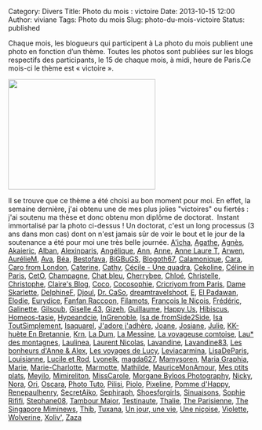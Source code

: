 Category: Divers
Title: Photo du mois : victoire
Date: 2013-10-15 12:00
Author: viviane
Tags: Photo du mois
Slug: photo-du-mois-victoire
Status: published

Chaque mois, les blogueurs qui participent à La photo du mois publient une photo en fonction d’un thème. Toutes les photos sont publiées sur les blogs respectifs des participants, le 15 de chaque mois, à midi, heure de Paris.Ce mois-ci le thème est « victoire ».

<a href="http://www.viviane-voyages.com/divers/photo-du-mois/photo-du-mois-victoire/attachment/these" rel="attachment wp-att-2819"><img class="aligncenter size-medium wp-image-2819" title="these" src="http://www.viviane-voyages.com/wp-content/uploads/2013/10/these-300x225.jpg" alt="" width="300" height="225" /></a>

Il se trouve que ce thème a été choisi au bon moment pour moi. En effet, la semaine dernière, j'ai obtenu une de mes plus jolies "victoires" ou fiertés : j'ai soutenu ma thèse et donc obtenu mon diplôme de doctorat.  Instant immortalisé par la photo ci-dessus ! Un doctorat, c'est un long processus (3 ans dans mon cas) dont on n'est jamais sûr de voir le bout et le jour de la soutenance a été pour moi une très belle journée.
<a href="http://leblogdekat.com" target="_blank">A'icha</a>, <a href="http://legrandbazardagathe.blogspot.fr/" target="_blank">Agathe</a>, <a href="http://2mainsetkelkesriens.blogspot.ca" target="_blank">Agnès</a>, <a href="http://akai-inthesky.blogspot.com" target="_blank">Akaieric</a>, <a href="http://cocovin.net/" target="_blank">Alban</a>, <a href="http://blogs.paris.fr/unitedstatesofparis" target="_blank">Alexinparis</a>, <a href="http://chroniqueduncongeparental.wordpress.com/category/la-photo-du-mois/" target="_blank">Angélique</a>, <a href="http://anola-lemag.fr/" target="_blank">Ann</a>, <a href="http://anne-tranche-de-vie.over-blog.com/categorie-11390539.html" target="_blank">Anne</a>, <a href="http://www.annelauret.com/search/label/La%20photo%20du%20mois" target="_blank">Anne Laure T</a>, <a href="http://www.chiffonsandco.fr" target="_blank">Arwen</a>, <a href="http://www.aureliemenard.com/" target="_blank">AurélieM</a>, <a href="http://monbeaumanoir.wordpress.com/" target="_blank">Ava</a>, <a href="http://tigreblanc.over-blog.fr/" target="_blank">Béa</a>, <a href="http://sublime-essence.over-blog.com" target="_blank">Bestofava</a>, <a href="http://toxiq.canalblog.com" target="_blank">BiGBuGS</a>, <a href="http://blogoth67.wordpress.com" target="_blank">Blogoth67</a>, <a href="http://calamonique.com/" target="_blank">Calamonique</a>, <a href="http://c-est-reparti.blogspot.com/" target="_blank">Cara</a>, <a href="http://ohmypetitpois.blogspot.fr" target="_blank">Caro from London</a>, <a href="http://catdeschamps.blogspot.fr/" target="_blank">Caterine</a>, <a href="http://citrouilleetbouledeneige.com" target="_blank">Cathy</a>, <a href="http://www.quadraetcie.fr/1/index.php?q=galerie%2Fla-photo-du-mois" target="_blank">Cécile - Une quadra</a>, <a href="http://www.cekoline.tumblr.com" target="_blank">Cekoline</a>, <a href="http://frenchiesinparis.over-blog.com" target="_blank">Céline in Paris</a>, <a href="http://cetomontreal.blogspot.ca/" target="_blank">CetO</a>, <a href="http://champagnefraise.wordpress.com" target="_blank">Champagne</a>, <a href="http://reverieschatbleu.canalblog.com/" target="_blank">Chat bleu</a>, <a href="http://cherrybee-a-montreal.blogspot.com" target="_blank">Cherrybee</a>, <a href="http://mysweetescape.fr/" target="_blank">Chloé</a>, <a href="http://www.niokiontheroad.fr" target="_blank">Christelle</a>, <a href="http://suissexpress.wordpress.com/" target="_blank">Christophe</a>, <a href="http://www.claires-blog.com" target="_blank">Claire's Blog</a>, <a href="http://vintagegirltrips.canalblog.com/archives/pics___la_photo_du_mois/index.html" target="_blank">Coco</a>, <a href="http://cocosophie.over-blog.com/tag/photos%20du%20mois/" target="_blank">Cocosophie</a>, <a href="http://www.cricriyomfromparis.com/search/label/La%20photo%20du%20mois" target="_blank">Cricriyom from Paris</a>, <a href="http://www.dameskarlette.com/" target="_blank">Dame Skarlette</a>, <a href="http://mapassionbento.blogspot.fr/" target="_blank">DelphineF</a>, <a href="http://life-is-a-bombon.blogspot.fr/search/label/photo%20du%20mois" target="_blank">Djoul</a>, <a href="http://cestpasmoijeljure.com/" target="_blank">Dr. CaSo</a>, <a href="http://dreamtravelshoot.blogspot.com/" target="_blank">dreamtravelshoot</a>, <a href="http://histoiresdeux.blogspot.com" target="_blank">E</a>, <a href="http://elpadawan.wordpress.com" target="_blank">El Padawan</a>, <a href="http://foodforthoughtandmore.wordpress.com/" target="_blank">Elodie</a>, <a href="http://occident-express.hautetfort.com" target="_blank">Eurydice</a>, <a href="http://fanfanraccoons.blogspot.com" target="_blank">Fanfan Raccoon</a>, <a href="http://filamots.wordpress.com" target="_blank">Filamots</a>, <a href="http://vudubalcon.blogspot.fr" target="_blank">François le Niçois</a>, <a href="http://zoursland.com" target="_blank">Frédéric</a>, <a href="http://galinette-dezailes.blogspot.fr/" target="_blank">Galinette</a>, <a href="http://www.legaletas.net/blog/index.php" target="_blank">Gilsoub</a>, <a href="http://lafeedulogis43.over-blog.fr" target="_blank">Giselle 43</a>, <a href="http://cyberdilou.canalblog.com" target="_blank">Gizeh</a>, <a href="http://vraiefiction.blogspot.com" target="_blank">Guillaume</a>, <a href="http://happyusbook.blogspot.fr/" target="_blank">Happy Us</a>, <a href="http://hibiscusblog.net/category/la-photo-du-mois-2" target="_blank">Hibiscus</a>, <a href="http://homeos-tasie.blogspot.fr/" target="_blank">Homeos-tasie</a>, <a href="http://hypeandcie.com/" target="_blank">Hypeandcie</a>, <a href="http://ingrenoble.ca/fr/" target="_blank">InGrenoble</a>, <a href="http://www.fromside2side.com/search/label/Photo%20du%20mois" target="_blank">Isa de fromSide2Side</a>, <a href="http://isatoutsimplement.blogspot.fr/" target="_blank">Isa ToutSimplement</a>, <a href="http://isaquarel.canalblog.com/archives/la_photo_du_mois/index.html" target="_blank">Isaquarel</a>, <a href="http://jadorejadhere.canalblog.com/" target="_blank">J'adore j'adhère</a>, <a href="http://revesenmousse.over-blog.com" target="_blank">Joane</a>, <a href="http://lachataignesauvage.over-blog.com/categorie-12516589.html" target="_blank">Josiane</a>, <a href="http://colibribleu.blogspot.fr/" target="_blank">Julie</a>, <a href="http://lacachouette.over-blog.com/" target="_blank">KK-huète En Bretannie</a>, <a href="http://krn-defouloir.blogspot.com" target="_blank">Krn</a>, <a href="http://lestetesafranchouilles.blogspot.fr/" target="_blank">La Dum</a>, <a href="http://messineaventure.canalblog.com/archives/la_photo_du_mois/index.html" target="_blank">La Messine</a>, <a href="http://voyageusecomtoise.wordpress.com/tag/photo-du-mois/" target="_blank">La voyageuse comtoise</a>, <a href="http://laudesmontagnes.wordpress.com/" target="_blank">Lau* des montagnes</a>, <a href="http://laulineafaitdesphotos.com/" target="_blank">Laulinea</a>, <a href="http://www.malaxi.net" target="_blank">Laurent Nicolas</a>, <a href="http://lorgnettedunjour.canalblog.com/" target="_blank">Lavandine</a>, <a href="http://www.mon-ecrin-de-passions.com/" target="_blank">Lavandine83</a>, <a href="http://www.lesbonheurs.fr/" target="_blank">Les bonheurs d'Anne &amp; Alex</a>, <a href="http://lesvoyagesdelucy.over-blog.com/categorie-12302834.html" target="_blank">Les voyages de Lucy</a>, <a href="http://www.leviacarmina.fr" target="_blank">Leviacarmina</a>, <a href="http://www.lisadeparis.ch/articles/bonus/la-photo-du-mois/" target="_blank">LisaDeParis</a>, <a href="http://grandereveuse.fr/" target="_blank">Louisianne</a>, <a href="http://www.destination-montreal.net" target="_blank">Lucile et Rod</a>, <a href="http://lyonelkaufmann.ch/Blog/category/blogcafe/photo-du-mois/" target="_blank">Lyonelk</a>, <a href="http://anteketborka.blogspot.com" target="_blank">magda627</a>, <a href="http://chezmamysoren.over-blog.com" target="_blank">Mamysoren</a>, <a href="http://unephotodesquejepeux.wordpress.com/" target="_blank">Maria Graphia</a>, <a href="http://tribulationsdemarie.wordpress.com" target="_blank">Marie</a>, <a href="http://www.dicietdailleursphotography.com/" target="_blank">Marie-Charlotte</a>, <a href="http://le-tour-du-monde-de-la-marmotte.over-blog.com/" target="_blank">Marmotte</a>, <a href="http://destination-canada.net/" target="_blank">Mathilde</a>, <a href="http://mauricemonamour.blogspot.fr/" target="_blank">MauriceMonAmour</a>, <a href="http://mesptitsplatsdanslesgrands.blogspot.fr/" target="_blank">Mes ptits plats</a>, <a href="http://leblogdemeyilo.blogspot.fr/" target="_blank">Meyilo</a>, <a href="http://mimireliton.canalblog.com/" target="_blank">Mimireliton</a>, <a href="http://bonsbaisersdaustralie.wordpress.com/category/la-photo-du-mois/" target="_blank">MissCarole</a>, <a href="http://morganebyloosphoto.wordpress.com" target="_blank">Morgane Byloos Photography</a>, <a href="http://clicpassion.canalblog.com" target="_blank">Nicky</a>, <a href="http://par.les.yeux.de.nora.over-blog.com/categorie-12217507.html" target="_blank">Nora</a>, <a href="http://orichan.canalblog.com/archives/photo_du_mois/index.html" target="_blank">Ori</a>, <a href="http://bellegosse.wordpress.com/" target="_blank">Oscara</a>, <a href="http://www.photo-tuto.fr" target="_blank">Photo Tuto</a>, <a href="http://pilisi.over-blog.com/tag/Photo%20du%20mois/" target="_blank">Pilisi</a>, <a href="http://piolo.org" target="_blank">Piolo</a>, <a href="http://www.pixeline.fr/tag/photo-du-mois/" target="_blank">Pixeline</a>, <a href="http://pommedereinette.net/" target="_blank">Pomme d'Happy</a>, <a href="http://renepaulhenry.blogspot.com" target="_blank">Renepaulhenry</a>, <a href="http://secretaiko.net/" target="_blank">SecretAiko</a>, <a href="http://www.sephiraph.be" target="_blank">Sephiraph</a>, <a href="http://shoesforgirl.blogspot.fr/" target="_blank">Shoesforgirls</a>, <a href="http://sinuaisons.wordpress.com/category/la-photo-du-mois/" target="_blank">Sinuaisons</a>, <a href="http://www.sophierififi.com/" target="_blank">Sophie Rififi</a>, <a href="http://provincecanadienne.blogspot.ca/search/label/Photo%20du%20mois" target="_blank">Stephane08</a>, <a href="http://tambour-major.blogspot.ca/search/label/La%20photo%20du%20mois" target="_blank">Tambour Major</a>, <a href="http://testinauteathome.over-blog.com/" target="_blank">Testinaute</a>, <a href="http://macatou.wordpress.com/" target="_blank">Thalie</a>, <a href="http://theparisienne.fr" target="_blank">The Parisienne</a>, <a href="http://the-singapore-miminews.blogspot.sg/search/label/La%20photo%20du%20mois" target="_blank">The Singapore Miminews</a>, <a href="http://carroir.over-blog.com" target="_blank">Thib</a>, <a href="http://tuxana.blogspot.ca/" target="_blank">Tuxana</a>, <a href="http://www.unjourunevie.fr/" target="_blank">Un jour, une vie</a>, <a href="http://www.journaldunenicoise.com" target="_blank">Une niçoise</a>, <a href="http://www.leshumeursdeviolette.over-blog.com" target="_blank">Violette</a>, <a href="http://sebdanzephotographe.wordpress.com/category/photo-du-mois/" target="_blank">Wolverine</a>, <a href="http://xoliv.blogspot.fr" target="_blank">Xoliv'</a>, <a href="http://zazaetsesfantaisies.blogspot.fr/" target="_blank">Zaza</a>